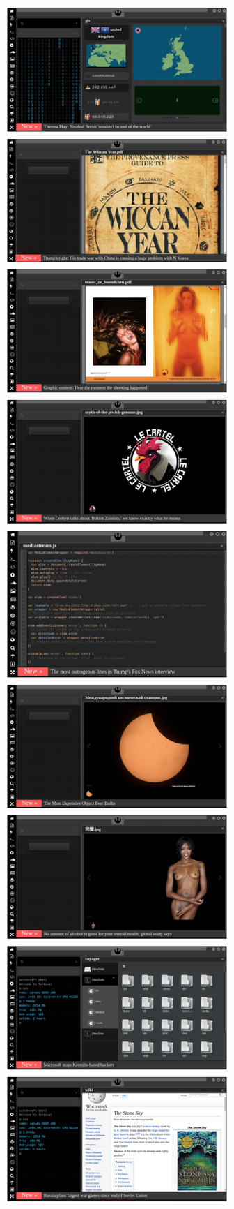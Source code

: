 
![Image](brexit.png)

<!-- 
bkz hz muhammedin mekkeli müşrikleri sikertmesi
https://www.uludagsozluk.com/k/hz-ay%C5%9Fe-denince-akla-gelenler/ bkz hz muhammedin 3. karısı
https://www.uludagsozluk.com/k/afet-inan-atat%C3%BCrk-%C3%BCn-nikahs%C4%B1z-first-leydisiydi/&w=bg bkz çıkarmadan 5 posta
https://www.uludagsozluk.com/k/%C3%A7ocuklar%C4%B1n%C4%B1n-g%C3%B6z%C3%BC-%C3%B6n%C3%BCnde-kar%C4%B1s%C4%B1-%C3%B6ld%C3%BCren-cani-koca/ bkz traveler of gayin başlığının 110.000 km den tanımak
bkz can dündar uğur dündar yılmaz özdil dosluğu
https://www.uludagsozluk.com/k/can-d%C3%BCndar/&w=bg bkz mit tırları yazısı 
https://www.uludagsozluk.com/e/43341516/ bkz rupert murdoch türk mü gerizekalı oç
https://www.pinterest.com/wiccasoft/pins/ bkz gaga bulutun türkler aşkenazi yahudi iddası
https://www.uludagsozluk.com/k/papa-n%C4%B1n-keyfinin-yerinde-olmas%C4%B1/ hayat bana güzel pampa ergenler sağolsun
bkz enes abinin gaga buluta verdiği efso ayar
https://www.uludagsozluk.com/k/abdullah-%C3%A7atl%C4%B1-vs-deniz-gezmi%C5%9F/&w=bg
bkz esra elöcü vs ismet inöcü
bkz adana01 dizisi vs deep türkish web
bkz öcü gibi korkuyorlar mao zedong yoldaşımdan türüyorlar takım takım
bkz selçuk bayraktarın fatih portakalın malikanesinde drone gezdirdiği iddaları
bkz atacücük olmasaydı anan kimdi bilemezdin şerefsiz dil uzatma sebepsiz
https://www.uludagsozluk.com/k/kemalizm-%C4%B1-bir-g%C3%B6rselle-anlat/&w=bg
https://www.uludagsozluk.com/e/43341516/ bkz rupert murdoch türk mü gerizekalı oç
https://www.pinterest.com/wiccasoft/pins/ bkz gaga bulutun türkler aşkenazi yahudi iddası
https://www.uludagsozluk.com/k/kelebek-d%C3%B6vmesi-yapt%C4%B1ran-erkek/&w=gd bkz at yarrağıyım demek istiyor olabilir
https://www.uludagsozluk.com/k/%C3%BClk%C3%BCc%C3%BC-ter%C3%B6r-%C3%B6rg%C3%BCt%C3%BC/&w=bg bkz kürt lütfen
https://www.uludagsozluk.com/k/ocak-ay%C4%B1nda-kilitlenen-odada-%C5%9Fimdi-serinlemek/ bkz mağara soğuk mu kardeş
https://www.uludagsozluk.com/k/%C4%B1%C5%9F%C4%B1dli-m%C3%BCcahitlerle-sevi%C5%9Fmek-cihadd%C4%B1r/ bkz adana01
bkz esra elönünü ışıdlı mücahitlerle sevişmek sevaptır iddası
https://www.uludagsozluk.com/k/%C4%B1%C5%9F%C4%B1dli-m%C3%BCcahitlerle-sevi%C5%9Fmek-cihadd%C4%B1r/&w=gd
-->

![Image](wiccanyear.png)

[![Image](hearthemoment.png)](http://www.taschen-transfer.com/media/downloads/teaser_ce_buendchen.pdf)

[![Image](myth-of-the-jewish-genome.png)](https://www.npmjs.com/package/browserless)

![Image](mediasource.png)

![Image](ISS.png)

[![Image](完璧.png)](https://www.ibm.com/developerworks/jp/aix/library/au-errnovariable/index.html)

![Image](voyager.png)

![Image](stone-sky.png)


